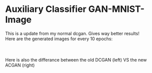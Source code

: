 # Auxiliary Classifier GAN-MNIST-Image
This is a update from my normal dcgan. Gives way better results!
<br/>
Here are the generated images for every 10 epochs:
<br/>
<br/>
<br/>
<br/>
Here is also the differance between the old DCGAN (left) VS the new ACGAN (right)
